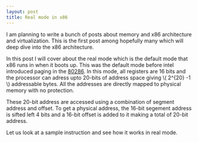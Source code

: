 ```yaml
---
layout: post
title: Real mode in x86 
---
```


I am planning to write a bunch of posts about memory and x86 architecture and
virtualization. This is the first post among hopefully many which will deep
dive into the x86 architecture. 

In this post I will cover about the real mode which is the default mode that
x86 runs in when it boots up. This was the default mode before intel introduced
paging in the [80286](http://en.wikipedia.org/wiki/80286). In this mode, all
registers are 16 bits and the processor can adress upto 20-bits of address
space giving \\( 2^{20} -1 \\) addressable bytes. All the addresses are
directly mapped to physical memory with no protection. 

These 20-bit address are accessed using a combination of segment address and offset.
To get a physical address, the 16-bit segement address is sifted left 4 bits and 
a 16-bit offset is added to it making a total of 20-bit address.


Let us look at a sample instruction and see how it works in real mode. 
